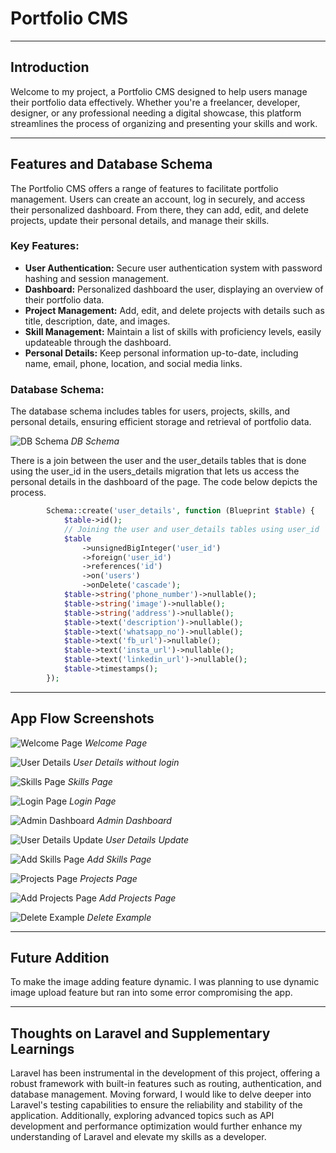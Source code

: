 # Portfolio CMS

---

## Introduction
Welcome to my project, a Portfolio CMS designed to help users manage their portfolio data effectively. Whether you're a freelancer, developer, designer, or any professional needing a digital showcase, this platform streamlines the process of organizing and presenting your skills and work.

---

## Features and Database Schema
The Portfolio CMS offers a range of features to facilitate portfolio management. Users can create an account, log in securely, and access their personalized dashboard. From there, they can add, edit, and delete projects, update their personal details, and manage their skills.

### Key Features:
- **User Authentication:** Secure user authentication system with password hashing and session management.
- **Dashboard:** Personalized dashboard the user, displaying an overview of their portfolio data.
- **Project Management:** Add, edit, and delete projects with details such as title, description, date, and images.
- **Skill Management:** Maintain a list of skills with proficiency levels, easily updateable through the dashboard.
- **Personal Details:** Keep personal information up-to-date, including name, email, phone, location, and social media links.

### Database Schema:
The database schema includes tables for users, projects, skills, and personal details, ensuring efficient storage and retrieval of portfolio data.

![DB Schema](./public/images/DB_Schema.png)
*DB Schema*

There is a join between the user and the user_details tables that is done using the user_id in the users_details migration that lets us access the personal details in the dashboard of the page. The code below depicts the process.

```php
        Schema::create('user_details', function (Blueprint $table) {
            $table->id();
            // Joining the user and user_details tables using user_id
            $table
                ->unsignedBigInteger('user_id')
                ->foreign('user_id')
                ->references('id')
                ->on('users')
                ->onDelete('cascade');
            $table->string('phone_number')->nullable();
            $table->string('image')->nullable();
            $table->string('address')->nullable();
            $table->text('description')->nullable();
            $table->text('whatsapp_no')->nullable();
            $table->text('fb_url')->nullable();
            $table->text('insta_url')->nullable();
            $table->text('linkedin_url')->nullable();
            $table->timestamps();
        });
```
---

## App Flow Screenshots
![Welcome Page](./public/images/Welcome.png)
*Welcome Page*

![User Details](./public/images/User-Details.png)
*User Details without login*

![Skills Page](./public/images/Skills-Page.png)
*Skills Page*

![Login Page](./public/images/Login.png)
*Login Page*

![Admin Dashboard](./public/images/Admin-Dashboard.png)
*Admin Dashboard*

![User Details Update](./public/images/User-Details-Update.png)
*User Details Update*

![Add Skills Page](./public/images/Add-Skills.png)
*Add Skills Page*

![Projects Page](./public/images/Project-Page.png)
*Projects Page*

![Add Projects Page](./public/images/Add-Project.png)
*Add Projects Page*

![Delete Example](./public/images/Delete-Example.png)
*Delete Example*

---

## Future Addition
To make the image adding feature dynamic. I was planning to use dynamic image upload feature but ran into some error compromising the app.

---

## Thoughts on Laravel and Supplementary Learnings
Laravel has been instrumental in the development of this project, offering a robust framework with built-in features such as routing, authentication, and database management. Moving forward, I would like to delve deeper into Laravel's testing capabilities to ensure the reliability and stability of the application. Additionally, exploring advanced topics such as API development and performance optimization would further enhance my understanding of Laravel and elevate my skills as a developer.
